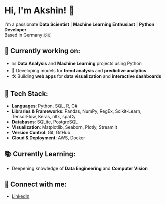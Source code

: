 # Hi, I'm Akshin! 👋

I'm a passionate **Data Scientist** | **Machine Learning Enthusiast** | **Python Developer**  
Based in Germany 🇩🇪

## 💼 Currently working on:
- 📊 **Data Analysis** and **Machine Learning** projects using Python
- 🧠 Developing models for **trend analysis** and **predictive analytics**
- 🛠 Building **web apps** for **data visualization** and **interactive dashboards**

## 🔧 Tech Stack:
- **Languages**: Python, SQL, R, C#
- **Libraries & Frameworks**: Pandas, NumPy, RegEx, Scikit-Learn, TensorFlow, Keras, nltk, spaCy
- **Databases**: SQLite, PostgreSQL
- **Visualization**: Matplotlib, Seaborn, Plotly, Streamlit
- **Version Control**: Git, GitHub
- **Cloud & Deployment**: AWS, Docker

## 📚 Currently Learning:
- Deepening knowledge of **Data Engineering** and **Computer Vision**

## 🔗 Connect with me:
- [LinkedIn](https://www.linkedin.com/in/ayygee24/)
